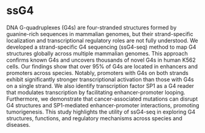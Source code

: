 # ssG4
DNA G-quadruplexes (G4s) are four-stranded structures formed by guanine-rich sequences in mammalian genomes, but their strand-specific localization and transcriptional regulatory roles are not fully understood. We developed a strand-specific G4 sequencing (ssG4-seq) method to map G4 structures globally across multiple mammalian genomes. This approach confirms known G4s and uncovers thousands of novel G4s in human K562 cells. Our findings show that over 95% of G4s are located in enhancers and promoters across species. Notably, promoters with G4s on both strands exhibit significantly stronger transcriptional activation than those with G4s on a single strand. We also identify transcription factor SP1 as a G4 reader that modulates transcription by facilitating enhancer-promoter looping. Furthermore, we demonstrate that cancer-associated mutations can disrupt G4 structures and SP1-mediated enhancer-promoter interactions, promoting tumorigenesis. This study highlights the utility of ssG4-seq in exploring G4 structures, functions, and regulatory mechanisms across species and diseases.
